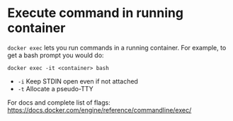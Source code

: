 # Execute command in running container

`docker exec` lets you run commands in a running container. For example, to get a bash prompt you would do:

`docker exec -it <container> bash`

- `-i` Keep STDIN open even if not attached
- `-t` Allocate a pseudo-TTY

For docs and complete list of flags: https://docs.docker.com/engine/reference/commandline/exec/